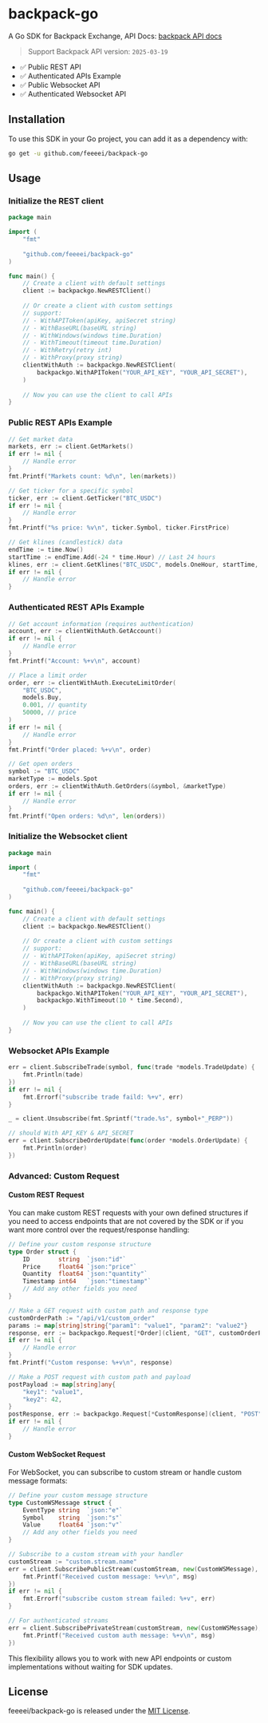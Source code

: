# backpack-go

A Go SDK for Backpack Exchange, API Docs: <a href="https://docs.backpack.exchange/" target="_blank">backpack API docs</a>

> Support Backpack API version: `2025-03-19`

- ✅ Public REST API
- ✅ Authenticated APIs Example
- ✅ Public Websocket API
- ✅ Authenticated Websocket API

## Installation

To use this SDK in your Go project, you can add it as a dependency with:

```bash
go get -u github.com/feeeei/backpack-go
```

## Usage

### Initialize the REST client

```go
package main

import (
    "fmt"
    
    "github.com/feeeei/backpack-go"
)

func main() {
    // Create a client with default settings
    client := backpackgo.NewRESTClient()
    
    // Or create a client with custom settings
    // support:
    // - WithAPIToken(apiKey, apiSecret string)
    // - WithBaseURL(baseURL string)
    // - WithWindows(windows time.Duration)
    // - WithTimeout(timeout time.Duration)
    // - WithRetry(retry int)
    // - WithProxy(proxy string)
    clientWithAuth := backpackgo.NewRESTClient(
        backpackgo.WithAPIToken("YOUR_API_KEY", "YOUR_API_SECRET"),
    )
    
    // Now you can use the client to call APIs
}
```

### Public REST APIs Example

```go
// Get market data
markets, err := client.GetMarkets()
if err != nil {
    // Handle error
}
fmt.Printf("Markets count: %d\n", len(markets))

// Get ticker for a specific symbol
ticker, err := client.GetTicker("BTC_USDC")
if err != nil {
    // Handle error
}
fmt.Printf("%s price: %v\n", ticker.Symbol, ticker.FirstPrice)

// Get klines (candlestick) data
endTime := time.Now()
startTime := endTime.Add(-24 * time.Hour) // Last 24 hours
klines, err := client.GetKlines("BTC_USDC", models.OneHour, startTime, endTime)
if err != nil {
    // Handle error
}
```

### Authenticated REST APIs Example

```go
// Get account information (requires authentication)
account, err := clientWithAuth.GetAccount()
if err != nil {
    // Handle error
}
fmt.Printf("Account: %+v\n", account)

// Place a limit order
order, err := clientWithAuth.ExecuteLimitOrder(
    "BTC_USDC",
    models.Buy,
    0.001, // quantity
    50000, // price
)
if err != nil {
    // Handle error
}
fmt.Printf("Order placed: %+v\n", order)

// Get open orders
symbol := "BTC_USDC"
marketType := models.Spot
orders, err := clientWithAuth.GetOrders(&symbol, &marketType)
if err != nil {
    // Handle error
}
fmt.Printf("Open orders: %d\n", len(orders))
```

### Initialize the Websocket client
```go
package main

import (
    "fmt"
    
    "github.com/feeeei/backpack-go"
)

func main() {
    // Create a client with default settings
    client := backpackgo.NewRESTClient()
    
    // Or create a client with custom settings
    // support:
    // - WithAPIToken(apiKey, apiSecret string)
    // - WithBaseURL(baseURL string)
    // - WithWindows(windows time.Duration)
    // - WithProxy(proxy string)
    clientWithAuth := backpackgo.NewRESTClient(
        backpackgo.WithAPIToken("YOUR_API_KEY", "YOUR_API_SECRET"),
        backpackgo.WithTimeout(10 * time.Second),
    )
    
    // Now you can use the client to call APIs
}
```

### Websocket APIs Example
```go
err = client.SubscribeTrade(symbol, func(trade *models.TradeUpdate) {
    fmt.Println(tade)
})
if err != nil {
    fmt.Errorf("subscribe trade faild: %+v", err)
}

_ = client.Unsubscribe(fmt.Sprintf("trade.%s", symbol+"_PERP"))

// should With API_KEY & API_SECRET
err = client.SubscribeOrderUpdate(func(order *models.OrderUpdate) {
    fmt.Println(order)
})
```

### Advanced: Custom Request

#### Custom REST Request

You can make custom REST requests with your own defined structures if you need to access endpoints that are not covered by the SDK or if you want more control over the request/response handling:

```go
// Define your custom response structure
type Order struct {
    ID        string  `json:"id"`
    Price     float64 `json:"price"`
    Quantity  float64 `json:"quantity"`
    Timestamp int64   `json:"timestamp"`
    // Add any other fields you need
}

// Make a GET request with custom path and response type
customOrderPath := "/api/v1/custom_order"
params := map[string]string{"param1": "value1", "param2": "value2"}
response, err := backpackgo.Request[*Order](client, "GET", customOrderPath, params)
if err != nil {
    // Handle error
}
fmt.Printf("Custom response: %+v\n", response)

// Make a POST request with custom path and payload
postPayload := map[string]any{
    "key1": "value1",
    "key2": 42,
}
postResponse, err := backpackgo.Request[*CustomResponse](client, "POST", customPath, postPayload)
if err != nil {
    // Handle error
}
```

#### Custom WebSocket Request

For WebSocket, you can subscribe to custom stream or handle custom message formats:

```go
// Define your custom message structure
type CustomWSMessage struct {
    EventType string  `json:"e"`
    Symbol    string  `json:"s"`
    Value     float64 `json:"v"`
    // Add any other fields you need
}

// Subscribe to a custom stream with your handler
customStream := "custom.stream.name"
err = client.SubscribePublicStream(customStream, new(CustomWSMessage), func(msg *CustomWSMessage) {
    fmt.Printf("Received custom message: %+v\n", msg)
})
if err != nil {
    fmt.Errorf("subscribe custom stream failed: %+v", err)
}

// For authenticated streams
err = client.SubscribePrivateStream(customStream, new(CustomWSMessage), func(msg *CustomWSMessage) {
    fmt.Printf("Received custom auth message: %+v\n", msg)
})
```

This flexibility allows you to work with new API endpoints or custom implementations without waiting for SDK updates.


## License
feeeei/backpack-go is released under the [MIT License](https://opensource.org/licenses/MIT).